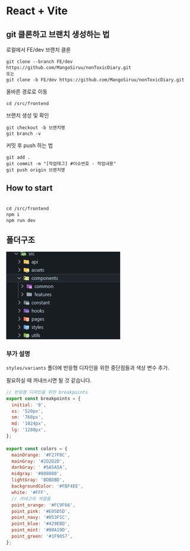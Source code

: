 # React + Vite

## git 클론하고 브랜치 생성하는 법

로컬에서 FE/dev 브랜치 클론

```
git clone --branch FE/dev https://github.com/MangoSiruu/nonToxicDiary.git
또는
git clone -b FE/dev https://github.com/MangoSiruu/nonToxicDiary.git
```

올바른 경로로 이동

```
cd /src/frontend
```

브랜치 생성 및 확인

```
git checkout -b 브랜치명
git branch -v
```

커밋 후 push 하는 법

```
git add .
git commit -m "[작업태그] #이슈번호 - 작업내용"
git push origin 브랜치명
```

## How to start

```

cd /src/frontend
npm i
npm run dev

```

## 폴더구조

![alt text](image-1.png)

### 부가 설명

`styles/variants` 폴더에 반응형 디자인을 위한 중단점들과 색상 변수 추가.

필요하실 때 꺼내쓰시면 될 것 같습니다.

```jsx
// 반응형 디자인을 위한 breakpoints
export const breakpoints = {
  initial: '0',
  xs: '520px',
  sm: '768px',
  md: '1024px',
  lg: '1280px',
};

export const colors = {
  mainOrange: '#F27F0C',
  mainGray: '#2D2D2D',
  darkGray: ' #5A5A5A',
  midgray: '#808080',
  lightGray: 'BDBDBD',
  backgroundColor: '#FBF4EE',
  white: '#FFF',
  // 카테고리 색깔들
  point_orange: '#FC9F66',
  point_pink: '#E05D5D',
  point_navy: '#053F5C',
  point_blue: '#429EBD',
  point_mint: '#00A19D',
  point_green: '#1F9057',
};
```
